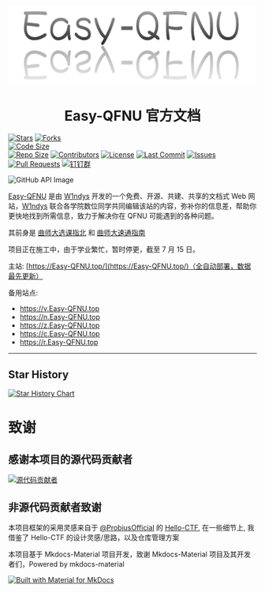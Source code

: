 [![Easy-QFNU](assets/image/image.png)](https://easy-qfnu.top)

<center><h1>Easy-QFNU 官方文档</h1></center>

[![Stars](https://img.shields.io/github/stars/W1ndys/Easy-QFNU?style=social)](https://github.com/W1ndys/Easy-QFNU)
[![Forks](https://img.shields.io/github/forks/W1ndys/Easy-QFNU?style=social)](https://github.com/W1ndys/Easy-QFNU)  
[![Code Size](https://img.shields.io/github/languages/code-size/W1ndys/Easy-QFNU)](https://github.com/W1ndys/Easy-QFNU)  
[![Repo Size](https://img.shields.io/github/repo-size/W1ndys/Easy-QFNU)](https://github.com/W1ndys/Easy-QFNU)
[![Contributors](https://img.shields.io/github/contributors/W1ndys/Easy-QFNU)](https://github.com/W1ndys/Easy-QFNU/graphs/contributors)
[![License](https://img.shields.io/github/license/W1ndys/Easy-QFNU)](https://github.com/W1ndys/Easy-QFNU/blob/main/LICENSE)
[![Last Commit](https://img.shields.io/github/last-commit/W1ndys/Easy-QFNU)](https://github.com/W1ndys/Easy-QFNU/commits/master)
[![Issues](https://img.shields.io/github/issues/W1ndys/Easy-QFNU)](https://github.com/W1ndys/Easy-QFNU/issues)
[![Pull Requests](https://img.shields.io/github/issues-pr/W1ndys/Easy-QFNU)](https://github.com/W1ndys/Easy-QFNU/pulls)
[![钉钉群](https://img.shields.io/badge/%E9%92%89%E9%92%89%E7%BE%A4-79680003880-blue)](https://qr.dingtalk.com/action/joingroup?code=v1,k1,27o5cmXSRSS9TEv5RvSMANwPAVL/gOQCaSxay8Uo5cw=&_dt_no_comment=1&origin=11?)

<div style="max-width: 100%; margin: 0 auto;">
    <img src="https://stats.deeptrain.net/repo/W1ndys/Easy-QFNU/?theme=light" alt="GitHub API Image" style="max-width: 100%; height: auto; display: block; margin: 0 auto;">
</div>

[Easy-QFNU](https://Easy-QFNU.top/) 是由 [W1ndys](https://w1ndys.top/) 开发的一个免费、开源、共建、共享的文档式 Web 网站，[W1ndys](https://w1ndys.top/) 联合各学院数位同学共同编辑该站的内容，弥补你的信息差，帮助你更快地找到所需信息，致力于解决你在 QFNU 可能遇到的各种问题。

其前身是 [曲师大选课指北](https://blog.w1ndys.top/posts/216d9006/) 和 [曲师大速通指南](https://blog.w1ndys.top/posts/8f8bbaa8/)

项目正在施工中，由于学业繁忙，暂时停更，截至 7 月 15 日。

主站: [https://Easy-QFNU.top/](https://Easy-QFNU.top/)（全自动部署，数据最先更新）

备用站点:

- <https://v.Easy-QFNU.top>
- <https://n.Easy-QFNU.top>
- <https://z.Easy-QFNU.top>
- <https://c.Easy-QFNU.top>
- <https://r.Easy-QFNU.top>

---

## Star History

[![Star History Chart](https://api.star-history.com/svg?repos=W1ndys/Easy-QFNU&type=Date)](https://star-history.com/#W1ndys/Easy-QFNU&Date)

# 致谢

## 感谢本项目的源代码贡献者

[![源代码贡献者](https://stats.deeptrain.net/contributor/W1ndys/Easy-QFNU/?column=7&theme=light)](https://github.com/W1ndys/Easy-QFNU/graphs/contributors)

## 非源代码贡献者致谢

本项目框架的采用灵感来自于 [@ProbiusOfficial](https://github.com/ProbiusOfficial/) 的 [Hello-CTF](https://github.com/ProbiusOfficial/Hello-CTF/), 在一些细节上, 我借鉴了 Hello-CTF 的设计灵感/思路，以及仓库管理方案

本项目基于 Mkdocs-Material 项目开发，致谢 Mkdocs-Material 项目及其开发者们，Powered by mkdocs-material

[![Built with Material for MkDocs](https://img.shields.io/badge/Material_for_MkDocs-526CFE?style=for-the-badge&logo=MaterialForMkDocs&logoColor=white)](https://squidfunk.github.io/mkdocs-material/)


